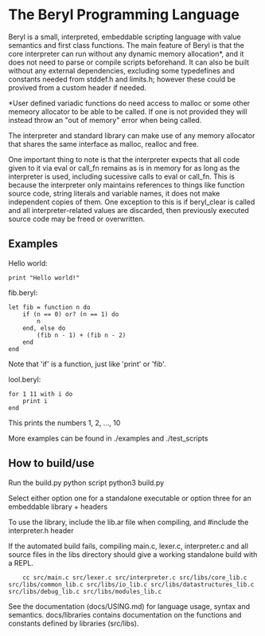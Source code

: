 # The Beryl Programming Language

Beryl is a small, interpreted, embeddable scripting language with value semantics and first class functions.
The main feature of Beryl is that the core interpreter can run without any dynamic memory allocation*, and it does not need
to parse or compile scripts beforehand. It can also be built without any external dependencies, excluding some 
typedefines and constants needed from stddef.h and limits.h; however these could be provived from a custom header if needed.

*User defined variadic functions do need access to malloc or some other memeory allocator to be able to be called. If one is not provided
they will instead throw an "out of memory" error when being called.

The interpreter and standard library can make use of any memory allocator that shares the same interface as malloc, realloc and free.

One important thing to note is that the interpreter expects that all code given to it via eval or call_fn remains as is in memory for as long as
the interpreter is used, including sucessive calls to eval or call_fn. This is because the interpreter only maintains references to things like function
source code, string literals and variable names, it does not make independent copies of them.
One exception to this is if beryl_clear is called and all interpreter-related values are discarded, then previously executed source code may be freed or overwritten.

## Examples

Hello world:
```
print "Hello world!"
```

fib.beryl:
```
let fib = function n do
	if (n == 0) or? (n == 1) do
		n
	end, else do
		(fib n - 1) + (fib n - 2)
	end
end
```
Note that 'if' is a function, just like 'print' or 'fib'.

lool.beryl:
```
for 1 11 with i do
	print i
end
```
This prints the numbers 1, 2, ..., 10

More examples can be found in ./examples and ./test_scripts

## How to build/use

Run the build.py python script
	python3 build.py

Select either option one for a standalone executable or option three for an embeddable library + headers

To use the library, include the lib.ar file when compiling, and #include the interpreter.h header

If the automated build fails, compiling main.c, lexer.c, interpreter.c and all source files in the libs directory should give a working
standalone build with a REPL.
```
	cc src/main.c src/lexer.c src/interpreter.c src/libs/core_lib.c src/libs/common_lib.c src/libs/io_lib.c src/libs/datastructures_lib.c src/libs/debug_lib.c src/libs/modules_lib.c
```

See the documentation (docs/USING.md) for language usage, syntax and semantics.
docs/libraries contains documentation on the functions and constants defined by libraries (src/libs).
